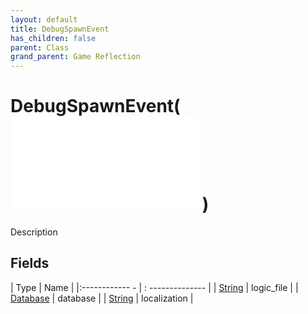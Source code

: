 ```yaml
---
layout: default
title: DebugSpawnEvent
has_children: false
parent: Class
grand_parent: Game Reflection
---
```

# DebugSpawnEvent( ![ DebugAction ](game-reflection/classes/debug_action.md) )
Description 

## Fields
| Type | Name |
|:------------ - | : -------------- |
| [String](game-reflection/components/string.md) | logic_file |
| [Database](game-reflection/components/database.md) | database |
| [String](game-reflection/components/string.md) | localization |
